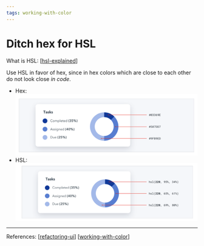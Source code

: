 ```yaml
--- 
tags: working-with-color
---
```


# Ditch hex for HSL

What is HSL: [[hsl-explained]]

Use HSL in favor of hex, since in hex colors which are close to each other do not look close *in code*.
- Hex:
  ![](../../attachments/2021-02-20-10-27-56.png)
- HSL:
  ![](../../attachments/2021-02-20-10-28-09.png)
---
References:
[[refactoring-ui]]
[[working-with-color]]

[//begin]: # "Autogenerated link references for markdown compatibility"
[hsl-explained]: hsl-explained.md "HSL"
[refactoring-ui]: refactoring-ui.md "Refactoring UI"
[working-with-color]: structure/working-with-color.md "Working with color"
[//end]: # "Autogenerated link references"